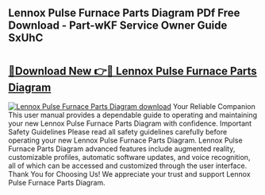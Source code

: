 ## Lennox Pulse Furnace Parts Diagram PDf Free Download - Part-wKF Service Owner Guide SxUhC

# <h2><a href="http://dfo8ff.blite.top/?on=Lennox+Pulse+Furnace+Parts+Diagram">🔗Download New 👉🔴 Lennox Pulse Furnace Parts Diagram</a></h2>

[![Lennox Pulse Furnace Parts Diagram download](https://i.imgur.com/lujVjoI.png)](http://dfo8ff.blite.top/?on=Lennox+Pulse+Furnace+Parts+Diagram)
Your Reliable Companion This user manual provides a dependable guide to operating and maintaining your new Lennox Pulse Furnace Parts Diagram with confidence. Important Safety Guidelines Please read all safety guidelines carefully before operating your new Lennox Pulse Furnace Parts Diagram. Lennox Pulse Furnace Parts Diagram advanced features include augmented reality, customizable profiles, automatic software updates, and voice recognition, all of which can be accessed and customized through the user interface. Thank You for Choosing Us! We appreciate your trust and support Lennox Pulse Furnace Parts Diagram.

